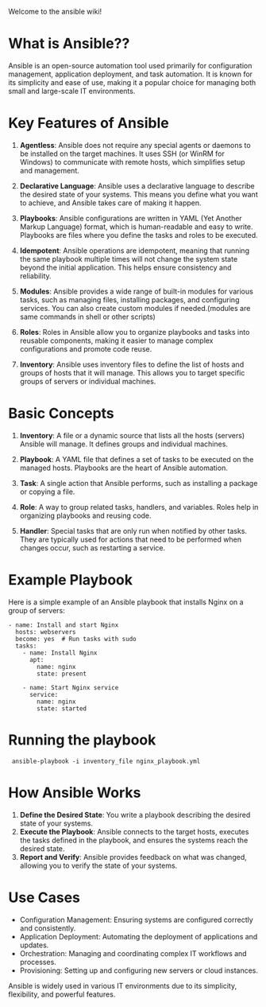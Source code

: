 Welcome to the ansible wiki!

# **What is Ansible?**?
Ansible is an open-source automation tool used primarily for configuration management, application deployment, and task automation. It is known for its simplicity and ease of use, making it a popular choice for managing both small and large-scale IT environments.
# Key Features of Ansible

1. **Agentless**: Ansible does not require any special agents or daemons to be installed on the target machines. It uses SSH (or WinRM for Windows) to communicate with remote hosts, which simplifies setup and management.

2. **Declarative Language**: Ansible uses a declarative language to describe the desired state of your systems. This means you define what you want to achieve, and Ansible takes care of making it happen.

3. **Playbooks**: Ansible configurations are written in YAML (Yet Another Markup Language) format, which is human-readable and easy to write. Playbooks are files where you define the tasks and roles to be executed.

4. **Idempotent**: Ansible operations are idempotent, meaning that running the same playbook multiple times will not change the system state beyond the initial application. This helps ensure consistency and reliability.

5. **Modules**: Ansible provides a wide range of built-in modules for various tasks, such as managing files, installing packages, and configuring services. You can also create custom modules if needed.(modules are same commands in shell or other scripts)

6. **Roles**: Roles in Ansible allow you to organize playbooks and tasks into reusable components, making it easier to manage complex configurations and promote code reuse.

7. **Inventory**: Ansible uses inventory files to define the list of hosts and groups of hosts that it will manage. This allows you to target specific groups of servers or individual machines.

# Basic Concepts

1. **Inventory**: A file or a dynamic source that lists all the hosts (servers) Ansible will manage. It defines groups and individual machines.

2. **Playbook**: A YAML file that defines a set of tasks to be executed on the managed hosts. Playbooks are the heart of Ansible automation.

3. **Task**: A single action that Ansible performs, such as installing a package or copying a file.

4. **Role**: A way to group related tasks, handlers, and variables. Roles help in organizing playbooks and reusing code.

5. **Handler**: Special tasks that are only run when notified by other tasks. They are typically used for actions that need to be performed when changes occur, such as restarting a service.
# Example Playbook
Here is a simple example of an Ansible playbook that installs Nginx on a group of servers:

``` ---
- name: Install and start Nginx
  hosts: webservers
  become: yes  # Run tasks with sudo
  tasks:
    - name: Install Nginx
      apt:
        name: nginx
        state: present

    - name: Start Nginx service
      service:
        name: nginx
        state: started
 ```

# Running the playbook

``` ansible-playbook -i inventory_file nginx_playbook.yml```
# How Ansible Works

1. **Define the Desired State**: You write a playbook describing the desired state of your systems.
2. **Execute the Playbook**: Ansible connects to the target hosts, executes the tasks defined in the playbook, and ensures the systems reach the desired state.
3. **Report and Verify**: Ansible provides feedback on what was changed, allowing you to verify the state of your systems.
# Use Cases
* Configuration Management: Ensuring systems are configured correctly and consistently.
* Application Deployment: Automating the deployment of applications and updates.
* Orchestration: Managing and coordinating complex IT workflows and processes.
* Provisioning: Setting up and configuring new servers or cloud instances.

Ansible is widely used in various IT environments due to its simplicity, flexibility, and powerful features.



